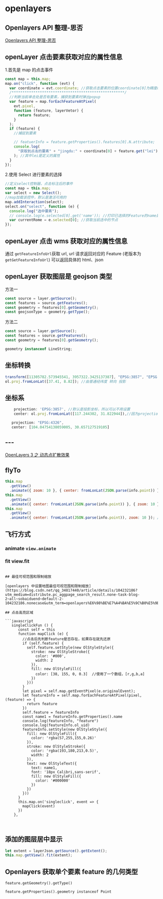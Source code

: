 # openlayers

## Openlayers API 整理-思否

[Openlayers API 整理-思否](https://segmentfault.com/a/1190000020297846)

## openLayer 点击要素获取对应的属性信息

1.首先是 map 的点击事件

```javascript
const map = this.map;
map.on("click", function (evt) {
  var coordinate = evt.coordinate; //获取点击要素的位置coordinate[0]为精度coordinate[1]为纬度
  /****************************************************/
  //判断当前单击处是否有要素，捕获到要素时弹出popup
  var feature = map.forEachFeatureAtPixel(
    evt.pixel,
    function (feature, layerVetor) {
      return feature;
    }
  );
  if (feature) {
    //捕捉到要素

    // featuerInfo = feature.getProperties().features[0].N.attribute;
    console.log(
      "获取到点击的要素" + "jingdu:" + coordinate[0] + feature.get("lei")
    ); //其中lei是定义的属性
  }
});
```

2.使用 Select 进行要素的选择

```javascript
//定义select控制器，点击标注后的事件
const map = this.map;
var select = new Select();
//map加载该控件，默认是激活可用的
map.addInteraction(select);
select.on("select", function (e) {
  console.log("选中要素");
  // console.log(e.selected[0].get('name')); //打印已选择的Feature的name属性
  var currentRome = e.selected[0]; //获取当前选中的节点
});
```

## openLayer 点击 wms 获取对应的属性信息

通过 `getFeatureInfoUrl`获取 url, url 请求返回对应的 Feature (老版本为`getGetFeatureInfoUrl`)
可以返回具体的 html、json

## openLayer 获取图层是 geojson 类型

方法一

```javascript
const source = layer.getSource();
const features = source.getFeatures();
const geometry = features[0].getGeometry();
const geojsonType = geometry.getType();
```

方法二

```javascript
const source = layer.getSource();
const features = source.getFeatures();
const geometry = features[0].getGeometry();

geometry instanceof LineString;
```

## 坐标转换

```javascript
transform([11305782.573945541, 3957322.3425137387], "EPSG:3857", "EPSG:4326"); //由投影 转向 普通经纬度
ol.proj.fromLonLat([37.41, 8.82]); //由普通经纬度 转向 投影
```

## 坐标系

```javascript
    projection: 'EPSG:3857', //默认是投影坐标，所以可以不用设置
    center: ol.proj.fromLonLat([117.244302, 31.822944]),//因为projection是设置的投影坐标，需要将经纬度坐标转换为投影坐标
```

```javascript
   projection: "EPSG:4326",
   center: [104.04754138059005, 30.657127519105]
```

## ---

[OpenLayers 3 之 动态点扩散效果](https://blog.csdn.net/qingyafan/article/details/49848455?utm_medium=distribute.pc_relevant_download.none-task-blog-baidujs-3.nonecase&depth_1-utm_source=distribute.pc_relevant_download.none-task-blog-baidujs-3.nonecase)

## flyTo

```javascript
this.map
  .getView()
  .animate({ zoom: 10 }, { center: fromLonLat(JSON.parse(info.point)) }); //先放大再移动
this.map
  .getView()
  .animate({ center: fromLonLat(JSON.parse(info.point)) }, { zoom: 10 }); //先移动再放大
this.map
  .getView()
  .animate({ center: fromLonLat(JSON.parse(info.point)), zoom: 10 }); //同时移动和放大  还可以加一个属性duration: 10000
```

## 飞行方式

### animate `view.animate`

### fit view.fit

````

## 最佳可视范围和限制缩放

[openlayers 中设置地图最佳可视范围和限制缩放](https://blog.csdn.net/qq_34817440/article/details/104232186?utm_medium=distribute.pc_aggpage_search_result.none-task-blog-2~all~sobaiduend~default-2-104232186.nonecase&utm_term=openlayers%E6%98%BE%E7%A4%BA%E5%9C%B0%E5%9B%BE%E8%8C%83%E5%9B%B4&spm=1000.2123.3001.4430)

## 点击高亮区域

```javascript
   singleClickFun () {
      const self = this
      function mapClick (e) {
        //点击后先判断feature是否存在，如果存在就先还原
        if (self.feature) {
          self.feature.setStyle(new OlStyleStyle({
            stroke: new OlStyleStroke({
              color: '#000',
              width: 2
            }),
            fill: new OlStyleFill({
              color: [38, 155, 0, 0.3]	//使用了一个数组，[r,g,b,a]
            })
          }))
        }
        let pixel = self.map.getEventPixel(e.originalEvent);
        let featureInfo = self.map.forEachFeatureAtPixel(pixel, (feature) => {
          return feature
        })
        self.feature = featureInfo
        const name1 = featureInfo.getProperties().name
        console.log(featureInfo, "feature")
        console.log(featureInfo.ol_uid)
        featureInfo.setStyle(new OlStyleStyle({
          fill: new OlStyleFill({
            color: 'rgba(57,255,155,0.26)'
          }),
          stroke: new OlStyleStroke({
            color: 'rgba(193,180,213,0.5)',
            width: 2
          }),
          text: new OlStyleText({
            text: name1,
            font: '18px Calibri,sans-serif',
            fill: new OlStyleFill({
              color: '#000000'
            })
          })
        }))
      }
      this.map.on('singleclick', event => {
        mapClick(event)
      })
    },



````

## 添加的图层居中显示

```javascript
let extent = layerJson.getSource().getExtent();
this.map.getView().fit(extent);
```

## Openlayers 获取单个要素 feature 的几何类型

`feature.getGeometry().getType()`

`feature.getProperties().geometry instanceof Point`
